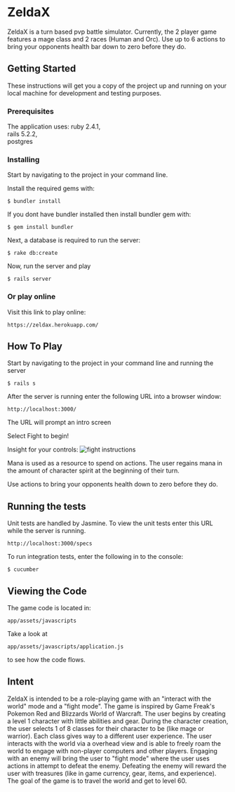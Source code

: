 # ZeldaX

ZeldaX is a turn based pvp battle simulator. Currently, the 2 player game features a mage class and 2 races (Human and Orc). Use up to 6 actions to bring your opponents health bar down to zero before they do.

## Getting Started

These instructions will get you a copy of the project up and running on your local machine for development and testing purposes.

### Prerequisites
The application uses:
ruby 2.4.1,  
rails 5.2.2,  
postgres

### Installing
Start by navigating to the project in your command line.

Install the required gems with:
```
$ bundler install
```
If you dont have bundler installed then install bundler gem with:

```
$ gem install bundler
```

Next, a database is required to run the server:
```
$ rake db:create
```

Now, run the server and play
```
$ rails server
```


### Or play online
Visit this link to play online:

```
https://zeldax.herokuapp.com/
```

## How To Play
Start by navigating to the project in your command line and running the server
```
$ rails s
```
After the server is running enter the following URL into a browser window:
```
http://localhost:3000/
```
The URL will prompt an intro screen

Select Fight to begin!

Insight for your controls:
![fight instructions](https://i.ibb.co/SxFSbP2/Screen-Shot-2018-12-30-at-12-37-13-PM.png)

Mana is used as a resource to spend on actions. The user regains mana in the amount of character spirit at the beginning of their turn.

Use actions to bring your opponents health down to zero before they do. 

## Running the tests

Unit tests are handled by Jasmine. To view the unit tests enter this URL while the server is running.
```
http://localhost:3000/specs
```

To run integration tests, enter the following in to the console:

```
$ cucumber
```
## Viewing the Code
The game code is located in:
```
app/assets/javascripts
```
Take a look at
```
app/assets/javascripts/application.js
```
to see how the code flows.

## Intent

ZeldaX is intended to be a role-playing game with an "interact with the world" mode and a "fight mode". The game is inspired by Game Freak's Pokemon Red and Blizzards World of Warcraft. The user begins by creating a level 1 character with little abilities and gear. During the character creation, the user selects 1 of 8 classes for their character to be (like mage or warrior). Each class gives way to a different user experience. The user interacts with the world via a overhead view and is able to freely roam the world to engage with non-player computers and other players. Engaging with an enemy will bring the user to "fight mode" where the user uses actions in attempt to defeat the enemy. Defeating the enemy will reward the user with treasures (like in game currency, gear, items, and experience). The goal of the game is to travel the world and get to level 60.



